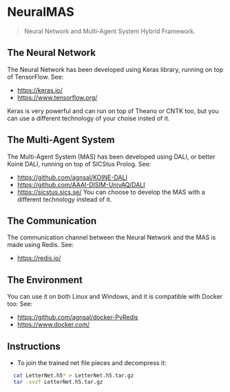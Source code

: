 # NeuralMAS
> Neural Network and Multi-Agent System Hybrid Framework.

## The Neural Network
The Neural Network has been developed using Keras library, running on top of TensorFlow.
See: 
- https://keras.io/
- https://www.tensorflow.org/

Keras is very powerful and can run on top of Theano or CNTK too, but you can use a different technology of your choise insted of it.



## The Multi-Agent System
The Multi-Agent System (MAS) has been developed using DALI, or better Koinè DALI, running on top of SICStus Prolog.
See: 
- https://github.com/agnsal/KOINE-DALI
- https://github.com/AAAI-DISIM-UnivAQ/DALI
- https://sicstus.sics.se/
You can choose to develop the MAS with a different technology instead of it.



## The Communication
The communication channel between the Neural Network and the MAS is made using Redis.
See:
- https://redis.io/



## The Environment
You can use it on both Linux and Windows, and it is compatible with Docker too:
See:
- https://github.com/agnsal/docker-PyRedis
- https://www.docker.com/

## Instructions
- To join the trained net file pieces and decompress it:
```sh
  cat LetterNet.h5* > LetterNet.h5.tar.gz
  tar -xvzf LetterNet.h5.tar.gz
```
